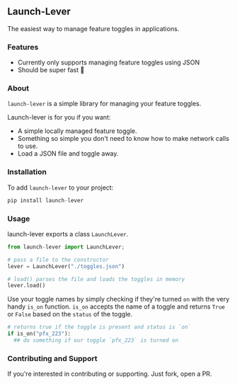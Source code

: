## Launch-Lever 

The easiest way to manage feature toggles in applications.

### Features
- Currently only supports managing feature toggles using JSON
- Should be super fast 💨

### About

`launch-lever` is a simple library for managing your feature toggles. 

Launch-lever is for you if you want:

- A simple locally managed feature toggle.
- Something so simple you don't need to know how to make network calls to use.
- Load a JSON file and toggle away.

### Installation

To add `launch-lever` to your project:

```py
pip install launch-lever
```

### Usage

launch-lever exports a class `LaunchLever`.

```py
from launch-lever import LaunchLever;

# pass a file to the constructor
lever = LaunchLever("./toggles.json")

# load() parses the file and loads the toggles in memory
lever.load()
```
Use your toggle names by simply checking if they're turned `on` with the very handy `is_on` function.
`is_on` accepts the name of a toggle and returns `True` or `False` based on the `status` of the toggle.

```py
# returns true if the toggle is present and status is `on`
if is_on("pfx_223"):
  ## do something if our toggle `pfx_223` is turned on
```

### Contributing and Support

If you're interested in contributing or supporting. Just fork, open a PR.
